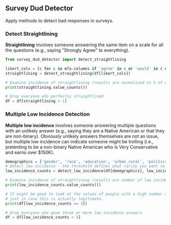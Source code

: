## Survey Dud Detector

Apply methods to detect bad responses in surveys.


### Detect Straightlining

**Straightlining** involves someone answering the same item on a scale for all the questions (e.g., saying "Strongly Agree" to everything).

```Python
from survey_dud_detector import detect_straightlining

likert_cols = [c for c in mfa.columns if 'agree' in c or 'would' in c or 'favorable' in c]
straightlining = detect_straightlining(df[likert_cols])

# Examine incidence of straightlining (results are normalized to % of questions examined)
print(straightlining.value_counts())

# Drop everyone who perfectly straightlined
df = df[straightlining < 1]
```


### Multiple Low Incidence Detection

**Multiple low incidence** involves someone answering multiple questions with an unlikely answer (e.g., saying they are a Native American or that they are non-binary). Obviously unlikely answers themselves are not an issue, but multiple low incidence can indicate someone might be trolling (i.e., pretenting to be a non-binary Native American who is Very Conservative and earns over $150K).

```Python
demographics = ['gender', 'race', 'education', 'urban_rural', 'politics', 'income', 'age', 'vote2016']
# Detect low incidence - the threshold defines what rarity you want to count as "low incidence" (0.04 means anything with 4% or less occurance will be defined as "low incidence")
low_incidence_counts = detect_low_incidence(df[demographics], low_incidence_threshold=0.04)

# Examine incidence of straightlining (results are number of low incidence answers)
print(low_incidence_counts.value_counts())

# It might be good to look at the values of people with a high number of low incidence answers
# just in case this is actually legitimate.
print(df[low_incidence_counts == 3])

# Drop everyone who gave three or more low incidence answers
df = df[low_incidence_counts < 3]
```
